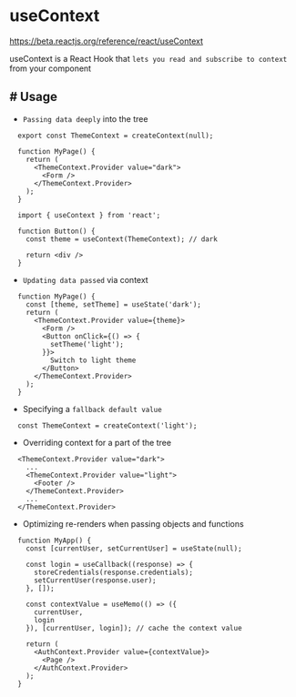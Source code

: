 # useContext

https://beta.reactjs.org/reference/react/useContext

useContext is a React Hook that `lets you read and subscribe to context` from your component

## # Usage

- `Passing data deeply` into the tree

```
  export const ThemeContext = createContext(null);

  function MyPage() {
    return (
      <ThemeContext.Provider value="dark">
        <Form />
      </ThemeContext.Provider>
    );
  }
```

```
  import { useContext } from 'react';

  function Button() {
    const theme = useContext(ThemeContext); // dark

    return <div />
  }
```

- `Updating data passed` via context

```
  function MyPage() {
    const [theme, setTheme] = useState('dark');
    return (
      <ThemeContext.Provider value={theme}>
        <Form />
        <Button onClick={() => {
          setTheme('light');
        }}>
          Switch to light theme
        </Button>
      </ThemeContext.Provider>
    );
  }
```

- Specifying a `fallback default value`

```
  const ThemeContext = createContext('light');
```

- Overriding context for a part of the tree

```
  <ThemeContext.Provider value="dark">
    ...
    <ThemeContext.Provider value="light">
      <Footer />
    </ThemeContext.Provider>
    ...
  </ThemeContext.Provider>
```

- Optimizing re-renders when passing objects and functions

```
  function MyApp() {
    const [currentUser, setCurrentUser] = useState(null);

    const login = useCallback((response) => {
      storeCredentials(response.credentials);
      setCurrentUser(response.user);
    }, []);

    const contextValue = useMemo(() => ({
      currentUser,
      login
    }), [currentUser, login]); // cache the context value

    return (
      <AuthContext.Provider value={contextValue}>
        <Page />
      </AuthContext.Provider>
    );
  }
```
